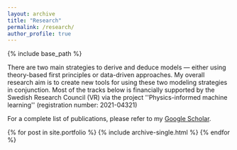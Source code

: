 ```yaml
---
layout: archive
title: "Research"
permalink: /research/
author_profile: true
---
```


{% include base_path %}

There are two main strategies to derive and deduce models — either using theory-based first principles or data-driven approaches. My overall research aim is to create new tools for using these two modeling strategies in conjunction. Most of the tracks below is financially supported by the Swedish Research Council (VR) via the project ''Physics-informed machine learning'' (registration number: 2021-04321)

For a complete list of publications, please refer to my [Google Scholar](https://scholar.google.se/citations?user=L8DhrjsAAAAJ).


{% for post in site.portfolio %}
  {% include archive-single.html %}
{% endfor %}

